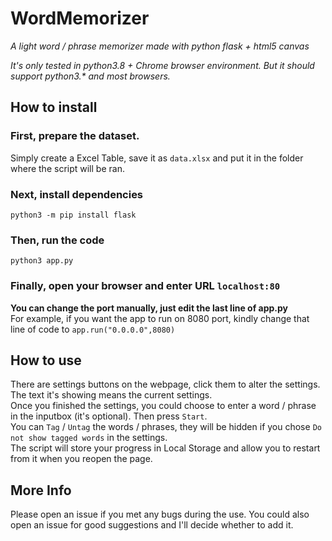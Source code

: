 # WordMemorizer
*A light word / phrase memorizer made with python flask + html5 canvas*

*It's only tested in python3.8 + Chrome browser environment. But it should support python3.\* and most browsers.*

## How to install
### First, prepare the dataset.
Simply create a Excel Table, save it as `data.xlsx` and put it in the folder where the script will be ran.
### Next, install dependencies
`python3 -m pip install flask`
### Then, run the code
`python3 app.py`
### Finally, open your browser and enter URL `localhost:80`
**You can change the port manually, just edit the last line of app.py** \
For example, if you want the app to run on 8080 port, kindly change that line of code to `app.run("0.0.0.0",8080)`

## How to use
There are settings buttons on the webpage, click them to alter the settings. The text it's showing means the current settings.\
Once you finished the settings, you could choose to enter a word / phrase in the inputbox (it's optional). Then press `Start`.\
You can `Tag` / `Untag` the words / phrases, they will be hidden if you chose `Do not show tagged words` in the settings.\
The script will store your progress in Local Storage and allow you to restart from it when you reopen the page.

## More Info
Please open an issue if you met any bugs during the use.
You could also open an issue for good suggestions and I'll decide whether to add it.
